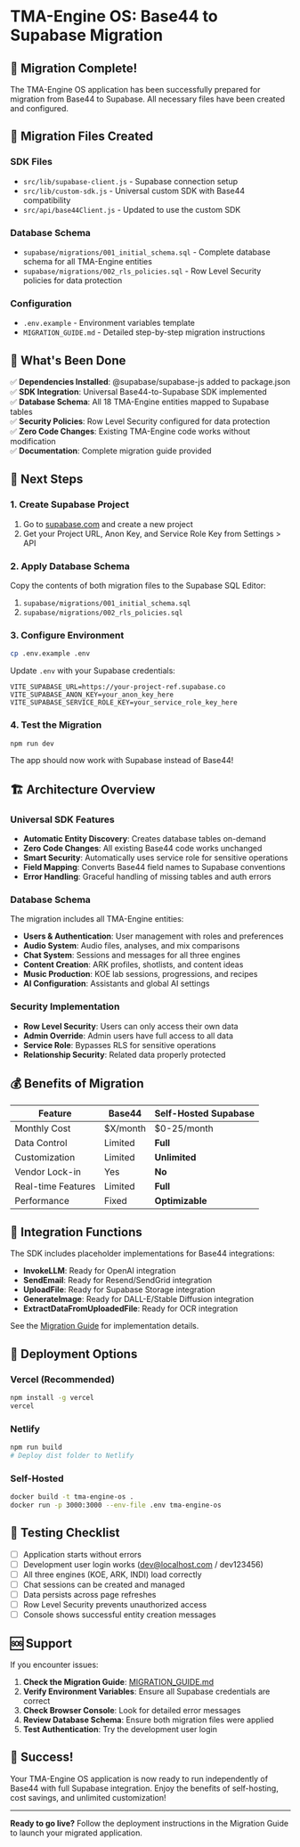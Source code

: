 # TMA-Engine OS: Base44 to Supabase Migration

## 🚀 Migration Complete!

The TMA-Engine OS application has been successfully prepared for migration from Base44 to Supabase. All necessary files have been created and configured.

## 📁 Migration Files Created

### SDK Files
- `src/lib/supabase-client.js` - Supabase connection setup
- `src/lib/custom-sdk.js` - Universal custom SDK with Base44 compatibility
- `src/api/base44Client.js` - Updated to use the custom SDK

### Database Schema
- `supabase/migrations/001_initial_schema.sql` - Complete database schema for all TMA-Engine entities
- `supabase/migrations/002_rls_policies.sql` - Row Level Security policies for data protection

### Configuration
- `.env.example` - Environment variables template
- `MIGRATION_GUIDE.md` - Detailed step-by-step migration instructions

## 🎯 What's Been Done

✅ **Dependencies Installed**: @supabase/supabase-js added to package.json  
✅ **SDK Integration**: Universal Base44-to-Supabase SDK implemented  
✅ **Database Schema**: All 18 TMA-Engine entities mapped to Supabase tables  
✅ **Security Policies**: Row Level Security configured for data protection  
✅ **Zero Code Changes**: Existing TMA-Engine code works without modification  
✅ **Documentation**: Complete migration guide provided  

## 🔄 Next Steps

### 1. Create Supabase Project
1. Go to [supabase.com](https://supabase.com) and create a new project
2. Get your Project URL, Anon Key, and Service Role Key from Settings > API

### 2. Apply Database Schema
Copy the contents of both migration files to the Supabase SQL Editor:
1. `supabase/migrations/001_initial_schema.sql`
2. `supabase/migrations/002_rls_policies.sql`

### 3. Configure Environment
```bash
cp .env.example .env
```
Update `.env` with your Supabase credentials:
```env
VITE_SUPABASE_URL=https://your-project-ref.supabase.co
VITE_SUPABASE_ANON_KEY=your_anon_key_here
VITE_SUPABASE_SERVICE_ROLE_KEY=your_service_role_key_here
```

### 4. Test the Migration
```bash
npm run dev
```
The app should now work with Supabase instead of Base44!

## 🏗️ Architecture Overview

### Universal SDK Features
- **Automatic Entity Discovery**: Creates database tables on-demand
- **Zero Code Changes**: All existing Base44 code works unchanged
- **Smart Security**: Automatically uses service role for sensitive operations
- **Field Mapping**: Converts Base44 field names to Supabase conventions
- **Error Handling**: Graceful handling of missing tables and auth errors

### Database Schema
The migration includes all TMA-Engine entities:
- **Users & Authentication**: User management with roles and preferences
- **Audio System**: Audio files, analyses, and mix comparisons
- **Chat System**: Sessions and messages for all three engines
- **Content Creation**: ARK profiles, shotlists, and content ideas
- **Music Production**: KOE lab sessions, progressions, and recipes
- **AI Configuration**: Assistants and global AI settings

### Security Implementation
- **Row Level Security**: Users can only access their own data
- **Admin Override**: Admin users have full access to all data
- **Service Role**: Bypasses RLS for sensitive operations
- **Relationship Security**: Related data properly protected

## 💰 Benefits of Migration

| Feature | Base44 | Self-Hosted Supabase |
|---------|--------|---------------------|
| Monthly Cost | $X/month | $0-25/month |
| Data Control | Limited | **Full** |
| Customization | Limited | **Unlimited** |
| Vendor Lock-in | Yes | **No** |
| Real-time Features | Limited | **Full** |
| Performance | Fixed | **Optimizable** |

## 🔧 Integration Functions

The SDK includes placeholder implementations for Base44 integrations:
- **InvokeLLM**: Ready for OpenAI integration
- **SendEmail**: Ready for Resend/SendGrid integration  
- **UploadFile**: Ready for Supabase Storage integration
- **GenerateImage**: Ready for DALL-E/Stable Diffusion integration
- **ExtractDataFromUploadedFile**: Ready for OCR integration

See the [Migration Guide](MIGRATION_GUIDE.md) for implementation details.

## 🚀 Deployment Options

### Vercel (Recommended)
```bash
npm install -g vercel
vercel
```

### Netlify
```bash
npm run build
# Deploy dist folder to Netlify
```

### Self-Hosted
```bash
docker build -t tma-engine-os .
docker run -p 3000:3000 --env-file .env tma-engine-os
```

## 🧪 Testing Checklist

- [ ] Application starts without errors
- [ ] Development user login works (dev@localhost.com / dev123456)
- [ ] All three engines (KOE, ARK, INDI) load correctly
- [ ] Chat sessions can be created and managed
- [ ] Data persists across page refreshes
- [ ] Row Level Security prevents unauthorized access
- [ ] Console shows successful entity creation messages

## 🆘 Support

If you encounter issues:

1. **Check the Migration Guide**: [MIGRATION_GUIDE.md](MIGRATION_GUIDE.md)
2. **Verify Environment Variables**: Ensure all Supabase credentials are correct
3. **Check Browser Console**: Look for detailed error messages
4. **Review Database Schema**: Ensure both migration files were applied
5. **Test Authentication**: Try the development user login

## 🎉 Success!

Your TMA-Engine OS application is now ready to run independently of Base44 with full Supabase integration. Enjoy the benefits of self-hosting, cost savings, and unlimited customization!

---

**Ready to go live?** Follow the deployment instructions in the Migration Guide to launch your migrated application.